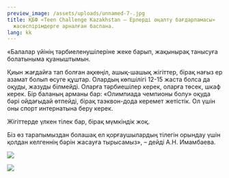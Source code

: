 ```yaml
---
preview_image: /assets/uploads/unnamed-7-.jpg
title: ҚБФ «Teen Challenge Kazakhstan – Ерлерді оңалту бағдарламасы»
  жасөспірімдерге арналған баспана.
lang: kk
---
```

«Балалар үйінің тәрбиеленушілеріне жеке барып, жақынырақ танысуға болатыныма қуаныштымын.

Қиын жағдайға тап болған ақкөңіл, ашық-шашық жігіттер, бірақ нағыз ер азамат болып өсуге құштар. Олардың көпшілігі 12-15 жаста болса да оқуды, жазуды білмейді. Оларға тәрбиешілер керек, оларға төсек, шкаф керек. Бір баланың арманы бар: «Олимпиада чемпионы болу» оқуда бәрі ойдағыдай өтпейді, бірақ таэквон-дода керемет жетістік. Ол үшін оны спорт интернатына беру керек.

Жігіттерде үлкен тілек бар, бірақ мүмкіндік жоқ.

Біз өз тарапымыздан болашақ ел қорғаушылардың тілегін орындау үшін қолдан келгеннің бәрін жасауға тырысамыз», – дейді А.Н. Имамбаева.

![](/assets/uploads/unnamed-8-.jpg)

![](/assets/uploads/unnamed-9-.jpg)

![]()

![]()